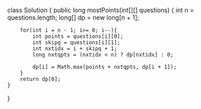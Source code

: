 class Solution {
    public long mostPoints(int[][] questions) {
        int n = questions.length;
        long[] dp = new long[n + 1];

        for(int i = n - 1; i>= 0; i--){
            int points = questions[i][0];
            int skipq = questions[i][1];
            int nxtidx = i + skipq + 1;
            long nxtqpts = (nxtidx < n) ? dp[nxtidx] : 0;

            dp[i] = Math.max(points + nxtqpts, dp[i + 1]);
        }
        return dp[0];
    }
}
